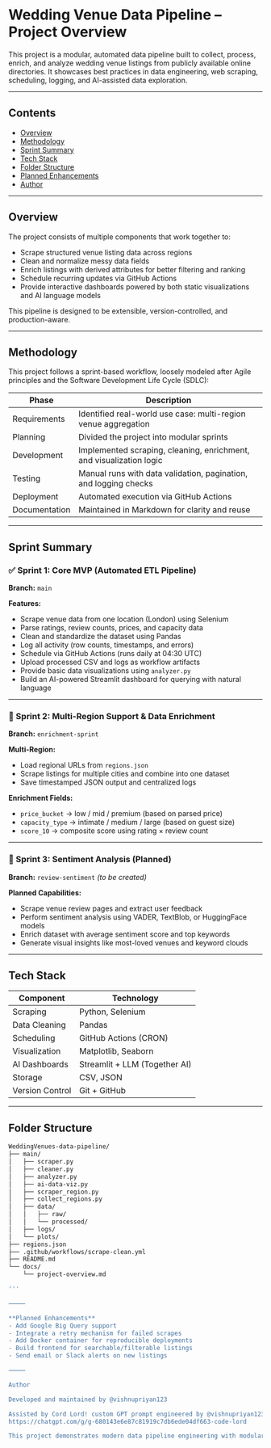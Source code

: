 # Wedding Venue Data Pipeline – Project Overview

This project is a modular, automated data pipeline built to collect, process, enrich, and analyze wedding venue listings from publicly available online directories. It showcases best practices in data engineering, web scraping, scheduling, logging, and AI-assisted data exploration.

---

## Contents

- [Overview](#overview)
- [Methodology](#methodology)
- [Sprint Summary](#sprint-summary)
- [Tech Stack](#tech-stack)
- [Folder Structure](#folder-structure)
- [Planned Enhancements](#planned-enhancements)
- [Author](#author)

---

## Overview

The project consists of multiple components that work together to:

- Scrape structured venue listing data across regions
- Clean and normalize messy data fields
- Enrich listings with derived attributes for better filtering and ranking
- Schedule recurring updates via GitHub Actions
- Provide interactive dashboards powered by both static visualizations and AI language models

This pipeline is designed to be extensible, version-controlled, and production-aware.

---

## Methodology

This project follows a sprint-based workflow, loosely modeled after Agile principles and the Software Development Life Cycle (SDLC):

| Phase | Description |
|-------|-------------|
| Requirements | Identified real-world use case: multi-region venue aggregation |
| Planning     | Divided the project into modular sprints |
| Development  | Implemented scraping, cleaning, enrichment, and visualization logic |
| Testing      | Manual runs with data validation, pagination, and logging checks |
| Deployment   | Automated execution via GitHub Actions |
| Documentation| Maintained in Markdown for clarity and reuse |

---

## Sprint Summary

### ✅ Sprint 1: Core MVP (Automated ETL Pipeline)

**Branch:** `main`

**Features:**

- Scrape venue data from one location (London) using Selenium
- Parse ratings, review counts, prices, and capacity data
- Clean and standardize the dataset using Pandas
- Log all activity (row counts, timestamps, and errors)
- Schedule via GitHub Actions (runs daily at 04:30 UTC)
- Upload processed CSV and logs as workflow artifacts
- Provide basic data visualizations using `analyzer.py`
- Build an AI-powered Streamlit dashboard for querying with natural language

---

### 🚧 Sprint 2: Multi-Region Support & Data Enrichment

**Branch:** `enrichment-sprint`

**Multi-Region:**

- Load regional URLs from `regions.json`
- Scrape listings for multiple cities and combine into one dataset
- Save timestamped JSON output and centralized logs

**Enrichment Fields:**

- `price_bucket` → low / mid / premium (based on parsed price)
- `capacity_type` → intimate / medium / large (based on guest size)
- `score_10` → composite score using rating × review count

---

### 🧪 Sprint 3: Sentiment Analysis (Planned)

**Branch:** `review-sentiment` *(to be created)*

**Planned Capabilities:**

- Scrape venue review pages and extract user feedback
- Perform sentiment analysis using VADER, TextBlob, or HuggingFace models
- Enrich dataset with average sentiment score and top keywords
- Generate visual insights like most-loved venues and keyword clouds

---

## Tech Stack

| Component       | Technology            |
|----------------|------------------------|
| Scraping        | Python, Selenium       |
| Data Cleaning   | Pandas                 |
| Scheduling      | GitHub Actions (CRON)  |
| Visualization   | Matplotlib, Seaborn    |
| AI Dashboards   | Streamlit + LLM (Together AI) |
| Storage         | CSV, JSON              |
| Version Control | Git + GitHub           |

---

## Folder Structure

```bash
WeddingVenues-data-pipeline/
├── main/
│   ├── scraper.py
│   ├── cleaner.py
│   ├── analyzer.py
│   ├── ai-data-viz.py
│   ├── scraper_region.py
│   ├── collect_regions.py
│   ├── data/
│   │   ├── raw/
│   │   └── processed/
│   ├── logs/
│   └── plots/
├── regions.json
├── .github/workflows/scrape-clean.yml
├── README.md
└── docs/
    └── project-overview.md

'''

⸻

**Planned Enhancements**
- Add Google Big Query support
- Integrate a retry mechanism for failed scrapes
- Add Docker container for reproducible deployments
- Build frontend for searchable/filterable listings
- Send email or Slack alerts on new listings

⸻

Author

Developed and maintained by @vishnupriyan123

Assisted by Cord Lord! custom GPT prompt engineered by @vishnupriyan123
https://chatgpt.com/g/g-680143e6e87c81919c7db6ede04df663-code-lord

This project demonstrates modern data pipeline engineering with modular architecture, automation, and exploratory analysis capabilities.